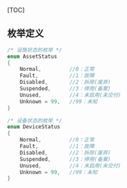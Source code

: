 
[TOC]

## 枚举定义

<a id='AssetStatus'></a>

```csharp
/* 设施状态的枚举 */
enum AssetStatus
{
	Normal,			//0：正常
	Fault,  		//1：故障
	Disabled, 		//2：拆除(废弃)
	Suspended,  	//3：停用(备案)
	Unused,   		//4：未启用(未交付)
	Unknown = 99,	//99：未知
}
```

<a id='DeviceStatus'></a>

```csharp
/* 设备状态的枚举 */
enum DeviceStatus
{
	Normal,			//0：正常
	Fault,  		//1：故障
	Disabled, 		//2：拆除(废弃)
	Suspended,  	//3：停用(备案)
	Unused,   		//4：未启用(未交付)
	Unknown = 99,	//99：未知
}
```